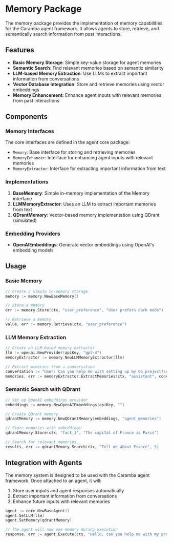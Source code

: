 # Memory Package

The memory package provides the implementation of memory capabilities for the Caramba agent framework. It allows agents to store, retrieve, and semantically search information from past interactions.

## Features

- **Basic Memory Storage**: Simple key-value storage for agent memories
- **Semantic Search**: Find relevant memories based on semantic similarity
- **LLM-based Memory Extraction**: Use LLMs to extract important information from conversations
- **Vector Database Integration**: Store and retrieve memories using vector embeddings
- **Memory Enhancement**: Enhance agent inputs with relevant memories from past interactions

## Components

### Memory Interfaces

The core interfaces are defined in the agent core package:

- `Memory`: Base interface for storing and retrieving memories
- `MemoryEnhancer`: Interface for enhancing agent inputs with relevant memories
- `MemoryExtractor`: Interface for extracting important information from text

### Implementations

1. **BaseMemory**: Simple in-memory implementation of the Memory interface
2. **LLMMemoryExtractor**: Uses an LLM to extract important memories from text
3. **QDrantMemory**: Vector-based memory implementation using QDrant (simulated)

### Embedding Providers

- **OpenAIEmbeddings**: Generate vector embeddings using OpenAI's embedding models

## Usage

### Basic Memory

```go
// Create a simple in-memory storage
memory := memory.NewBaseMemory()

// Store a memory
err := memory.Store(ctx, "user_preference", "User prefers dark mode")

// Retrieve a memory
value, err := memory.Retrieve(ctx, "user_preference")
```

### LLM Memory Extraction

```go
// Create an LLM-based memory extractor
llm := openai.NewProvider(apiKey, "gpt-4")
memoryExtractor := memory.NewLLMMemoryExtractor(llm)

// Extract memories from a conversation
conversation := "User: Can you help me with setting up my Go project?\nAgent: Of course, I'd be happy to help with your Go project setup."
memories, err := memoryExtractor.ExtractMemories(ctx, "assistant", conversation, "conversation")
```

### Semantic Search with QDrant

```go
// Set up OpenAI embeddings provider
embeddings := memory.NewOpenAIEmbeddings(apiKey, "")

// Create QDrant memory
qdrantMemory := memory.NewQDrantMemory(embeddings, "agent_memories")

// Store memories with embeddings
qdrantMemory.Store(ctx, "fact_1", "The capital of France is Paris")

// Search for relevant memories
results, err := qdrantMemory.Search(ctx, "Tell me about France", 5)
```

## Integration with Agents

The memory system is designed to be used with the Caramba agent framework. Once attached to an agent, it will:

1. Store user inputs and agent responses automatically
2. Extract important information from conversations
3. Enhance future inputs with relevant memories

```go
agent := core.NewBaseAgent()
agent.SetLLM(llm)
agent.SetMemory(qdrantMemory)

// The agent will now use memory during execution
response, err := agent.Execute(ctx, "Hello, can you help me with my project?")
```
